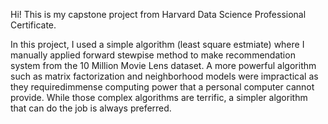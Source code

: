 Hi! This is my capstone project from Harvard Data Science Professional Certificate.

In this project, I used a simple algorithm (least square estmiate) where I manually applied forward stewpise method to make recommendation system from the 10 Million Movie Lens dataset.  A more powerful algorithm such as matrix factorization and neighborhood models were impractical as they requiredimmense computing power that a personal computer cannot provide. While those complex algorithms are terrific, a simpler algorithm that can do the job is always preferred.
